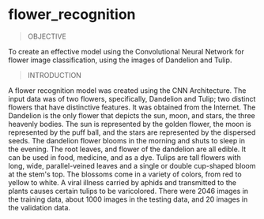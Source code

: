 # flower_recognition

>OBJECTIVE

To create an effective model using the Convolutional Neural Network for flower image classification, using the images of Dandelion and Tulip.

>INTRODUCTION

A flower recognition model was created using the CNN Architecture. The input data was of two flowers, specifically, Dandelion and Tulip; two distinct flowers that have distinctive features. It was obtained from the Internet. The Dandelion is the only flower that depicts the sun, moon, and stars, the three heavenly bodies. The sun is represented by the golden flower, the moon is represented by the puff ball, and the stars are represented by the dispersed seeds. The dandelion flower blooms in the morning and shuts to sleep in the evening. The root leaves, and flower of the dandelion are all edible. It can be used in food, medicine, and as a dye.
Tulips are tall flowers with long, wide, parallel-veined leaves and a single or double cup-shaped bloom at the stem's top. The blossoms come in a variety of colors, from red to yellow to white. A viral illness carried by aphids and transmitted to the plants causes certain tulips to be varicolored. There were 2046 images in the training data, about 1000 images in the testing data, and 20 images in the validation data.

